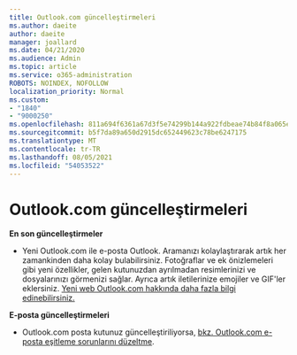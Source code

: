 ```yaml
---
title: Outlook.com güncelleştirmeleri
ms.author: daeite
author: daeite
manager: joallard
ms.date: 04/21/2020
ms.audience: Admin
ms.topic: article
ms.service: o365-administration
ROBOTS: NOINDEX, NOFOLLOW
localization_priority: Normal
ms.custom:
- "1840"
- "9000250"
ms.openlocfilehash: 811a694f6361a67d3f5e74299b144a922fdbeae74b84f8a065e3fe85db059087
ms.sourcegitcommit: b5f7da89a650d2915dc652449623c78be6247175
ms.translationtype: MT
ms.contentlocale: tr-TR
ms.lasthandoff: 08/05/2021
ms.locfileid: "54053522"
---
```

# <a name="outlookcom-updates"></a>Outlook.com güncelleştirmeleri

**En son güncelleştirmeler**

- Yeni Outlook.com ile e-posta Outlook. Aramanızı kolaylaştırarak artık her zamankinden daha kolay bulabilirsiniz. Fotoğraflar ve ek önizlemeleri gibi yeni özellikler, gelen kutunuzdan ayrılmadan resimlerinizi ve dosyalarınızı görmenizi sağlar. Ayrıca artık iletilerinize emojiler ve GIF'ler eklersiniz. [Yeni web Outlook.com hakkında daha fazla bilgi edinebilirsiniz.](https://support.office.com/article/40676ad0-c831-45ac-a023-5be633be798d?wt.mc_id=Office_Outlook_com_Alchemy)

**E-posta güncelleştirmeleri**

- Outlook.com posta kutunuz güncelleştiriliyorsa, [bkz. Outlook.com e-posta eşitleme sorunlarını düzeltme](https://support.office.com/article/d39e3341-8d79-4bf1-b3c7-ded602233642?wt.mc_id=Office_Outlook_com_Alchemy).